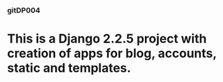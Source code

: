 ### gitDP004
# This is a Django 2.2.5 project with creation of apps for blog, accounts, static and templates.
